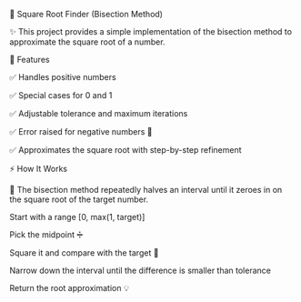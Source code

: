 📐 Square Root Finder (Bisection Method)

✨ This project provides a simple implementation of the bisection method to approximate the square root of a number.

🧩 Features

✅ Handles positive numbers

✅ Special cases for 0 and 1

✅ Adjustable tolerance and maximum iterations

✅ Error raised for negative numbers 🚫

✅ Approximates the square root with step-by-step refinement

⚡ How It Works

🔹 The bisection method repeatedly halves an interval until it zeroes in on the square root of the target number.

Start with a range [0, max(1, target)]

Pick the midpoint ➗

Square it and compare with the target 🎯

Narrow down the interval until the difference is smaller than tolerance

Return the root approximation 💡

